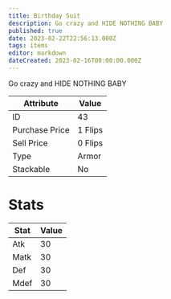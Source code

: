 ```yaml
---
title: Birthday Suit
description: Go crazy and HIDE NOTHING BABY
published: true
date: 2023-02-22T22:56:13.000Z
tags: items
editor: markdown
dateCreated: 2023-02-16T00:00:00.000Z
---
```


Go crazy and HIDE NOTHING BABY

|Attribute|Value|
|-|-|
|ID|43|
|Purchase Price|1 Flips|
|Sell Price|0 Flips|
|Type|Armor|
|Stackable|No|

# Stats
|Stat|Value|
|-|-|
|Atk|30|
|Matk|30|
|Def|30|
|Mdef|30|
